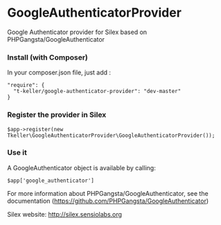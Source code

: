 GoogleAuthenticatorProvider
===========================

Google Authenticator provider for Silex based on PHPGangsta/GoogleAuthenticator

### Install (with Composer)

In your composer.json file, just add :

    "require": {
      "t-keller/google-authenticator-provider": "dev-master"
    }


### Register the provider in Silex

    $app->register(new Tkeller\GoogleAuthenticatorProvider\GoogleAuthenticatorProvider());

### Use it

A GoogleAuthenticator object is available by calling: 

    $app['google_authenticator']

For more information about PHPGangsta/GoogleAuthenticator, see the documentation (https://github.com/PHPGangsta/GoogleAuthenticator)

Silex website: http://silex.sensiolabs.org
